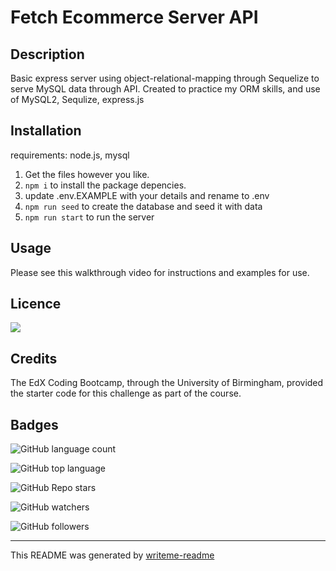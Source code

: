 # Fetch Ecommerce Server API
 


## Description

Basic express server using object-relational-mapping through Sequelize to serve MySQL data through API.  Created to practice my ORM skills, and use of MySQL2, Sequlize, express.js


## Installation

requirements: node.js, mysql

1. Get the files however you like.
2. ``npm i`` to install the package depencies.
3. update .env.EXAMPLE with your details and rename to .env
3. ``npm run seed`` to create the database and seed it with data
4. ``npm run start`` to run the server


## Usage

Please see this walkthrough video for instructions and examples for use.


## Licence

![](https://img.shields.io/badge/license-GPL-red)




## Credits

The EdX Coding Bootcamp, through the University of Birmingham, provided the starter code for this challenge as part of the course.



## Badges

![GitHub language count](https://img.shields.io/github/languages/count/poisoned-eden/fetch-ecommerce-server)

![GitHub top language](https://img.shields.io/github/languages/top/poisoned-eden/fetch-ecommerce-server)

![GitHub Repo stars](https://img.shields.io/github/stars/poisoned-eden/fetch-ecommerce-server?style=social)

![GitHub watchers](https://img.shields.io/github/watchers/poisoned-eden/fetch-ecommerce-server?style=social)

![GitHub followers](https://img.shields.io/github/followers/poisoned-eden?style=social)



___
This README was generated by [writeme-readme](https://github.com/poisoned-eden/writeme-readme)